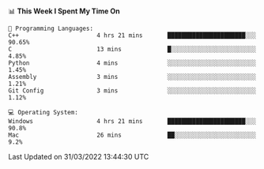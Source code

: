 
<!--START_SECTION:waka-->
📊 **This Week I Spent My Time On** 

```text
💬 Programming Languages: 
C++                      4 hrs 21 mins       ██████████████████████░░░   90.65% 
C                        13 mins             █░░░░░░░░░░░░░░░░░░░░░░░░   4.85% 
Python                   4 mins              ░░░░░░░░░░░░░░░░░░░░░░░░░   1.45% 
Assembly                 3 mins              ░░░░░░░░░░░░░░░░░░░░░░░░░   1.21% 
Git Config               3 mins              ░░░░░░░░░░░░░░░░░░░░░░░░░   1.12%

💻 Operating System: 
Windows                  4 hrs 21 mins       ██████████████████████░░░   90.8% 
Mac                      26 mins             ██░░░░░░░░░░░░░░░░░░░░░░░   9.2%

```


 Last Updated on 31/03/2022 13:44:30 UTC
<!--END_SECTION:waka-->
